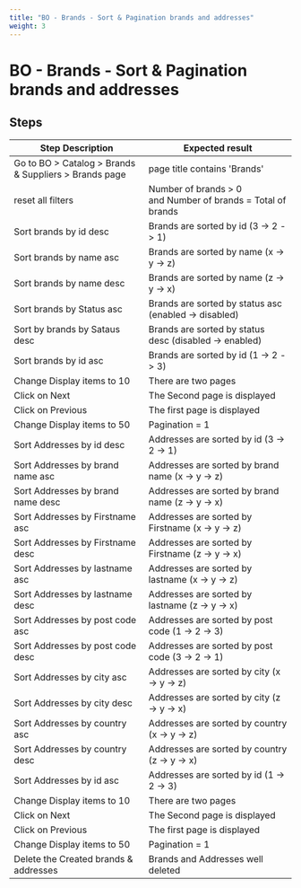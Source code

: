 ```yaml
---
title: "BO - Brands - Sort & Pagination brands and addresses"
weight: 3
---
```


# BO - Brands - Sort & Pagination brands and addresses
## Steps
| Step Description | Expected result |
| ----- | ----- |
| Go to BO > Catalog > Brands & Suppliers > Brands page | page title contains 'Brands' |
| reset all filters | Number of brands > 0 and Number of brands = Total of brands |
| Sort brands by id desc | Brands are sorted by id (3 -> 2 -> 1) |
| Sort brands by name asc | Brands are sorted by name (x -> y -> z) |
| Sort brands by name desc | Brands are sorted by name (z -> y -> x) |
| Sort brands by Status asc | Brands are sorted by status asc (enabled -> disabled) |
| Sort by brands by Sataus desc | Brands are sorted by status desc (disabled -> enabled) |
| Sort brands by id asc | Brands are sorted by id (1 -> 2 -> 3) |
| Change Display items to 10 | There are two pages |
| Click on Next | The Second page is displayed |
| Click on Previous | The first page is displayed |
| Change Display items to 50 | Pagination = 1 |
| Sort Addresses by id desc | Addresses are sorted by id (3 -> 2 -> 1) |
| Sort Addresses by brand name asc | Addresses are sorted by brand name (x -> y -> z) |
| Sort Addresses by brand name desc | Addresses are sorted by brand name (z -> y -> x) |
| Sort Addresses by Firstname asc | Addresses are sorted by Firstname (x -> y -> z) |
| Sort Addresses by Firstname desc | Addresses are sorted by Firstname (z -> y -> x) |
| Sort Addresses by lastname asc | Addresses are sorted by lastname (x -> y -> z) |
| Sort Addresses by lastname desc | Addresses are sorted by lastname (z -> y -> x) |
| Sort Addresses by post code asc | Addresses are sorted by post code (1 -> 2 -> 3) |
| Sort Addresses by post code desc | Addresses are sorted by post code (3 -> 2 -> 1) |
| Sort Addresses by city asc | Addresses are sorted by city (x -> y -> z) |
| Sort Addresses by city desc | Addresses are sorted by city (z -> y -> x) |
| Sort Addresses by country asc | Addresses are sorted by country (x -> y -> z) |
| Sort Addresses by country desc | Addresses are sorted by country (z -> y -> x) |
| Sort Addresses by id asc | Addresses are sorted by id (1 -> 2 -> 3) |
| Change Display items to 10 | There are two pages |
| Click on Next | The Second page is displayed |
| Click on Previous | The first page is displayed |
| Change Display items to 50 | Pagination = 1 |
| Delete the Created brands & addresses | Brands and Addresses well deleted |
